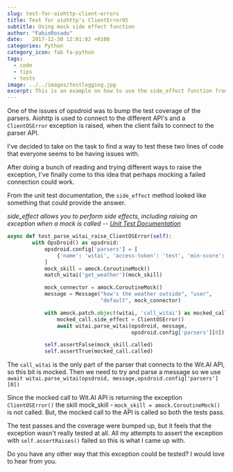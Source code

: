 ```yaml
---
slug: test-for-aiohttp-client-errors
title: Test for aiohttp's ClientErrorOS
subtitle: Using mock side effect function
author: "FabioRosado"
date:   2017-12-30 12:01:02 +0100
categories: Python
category_icon: fab fa-python
tags: 
  - code
  - tips
  - tests
image: ../../images/testlogging.jpg
excerpt: This is an example on how to use the side_effect function from the unittest module to test if the aiohttp exception ClientOSError was raised. 
---
```

One of the issues of opsdroid was to bump the test coverage of the parsers.  Aiohttp is used to connect to the different API's  and a `ClientOSError` exception is raised, when the client fails to connect to the parser API.

I've decided to take on the task to find a way to test these two lines of code that everyone seems to be having issues with.

After doing a bunch of reading and trying different ways to raise the exception, I've finally come to this idea that perhaps mocking a failed connection could work.

From the unit test documentation, the `side_effect` method looked like something that could provide the answer.

_side_effect allows you to perform side effects, including raising an exception when a mock is called -- [Unit Test Documentation](https://docs.python.org/3/library/unittest.mock.html)_

```python
async def test_parse_witai_raise_ClientOSError(self):
        with OpsDroid() as opsdroid:
            opsdroid.config['parsers'] = [
                {'name': 'witai', 'access-token': 'test', 'min-score': 0.3}
            ]
            mock_skill = amock.CoroutineMock()
            match_witai('get_weather')(mock_skill)

            mock_connector = amock.CoroutineMock()
            message = Message("how's the weather outside", "user",
                              "default", mock_connector)

            with amock.patch.object(witai, 'call_witai') as mocked_call:
                mocked_call.side_effect = ClientOSError()
                await witai.parse_witai(opsdroid, message,
                                        opsdroid.config['parsers'][0])

            self.assertFalse(mock_skill.called)
            self.assertTrue(mocked_call.called)
```

The `call_witai` is the only part of the parser that connects to the Wit.AI API, so this bit is mocked. Then we need to try and parse a message so we use `await witai.parse_witai(opsdroid, message,opsdroid.config['parsers'][0])`

Since the mocked call to Wit.AI API is returning the exception `ClientOSError()` the skill mock_skill - `mock_skill = amock.CoroutineMock()` is not called. But, the mocked call to the API is called so both the tests pass.

The test passes and the coverage were bumped up, but it feels that the exception wasn't really tested at all. All my attempts to assert the exception with `self.assertRaises()` failed so this is what I came up with.

Do you have any other way that this exception could be tested? I would love to hear from you.